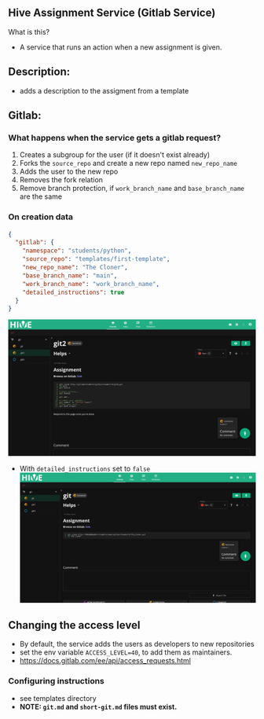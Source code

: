 ## Hive Assignment Service (Gitlab Service)

What is this?
* A service that runs an action when a new assignment is given.



## Description:
* adds a description to the assigment from a template


## Gitlab:
### What happens when the service gets a gitlab request?
1. Creates a subgroup for the user (if it doesn't exist already)
2. Forks the `source_repo` and create a new repo named `new_repo_name`
3. Adds the user to the new repo
4. Removes the fork relation
5. Remove branch protection, if `work_branch_name` and `base_branch_name` are the same

### On creation data
```json
{
  "gitlab": {
    "namespace": "students/python",
    "source_repo": "templates/first-template",
    "new_repo_name": "The Cloner",
    "base_branch_name": "main",
    "work_branch_name": "work_branch_name",
    "detailed_instructions": true
  }
}
```

![](images/full_description.png)


* With `detailed_instructions` set to `false`
![](images/mininal_description.png)


## Changing the access level
* By default, the service adds the users as developers to new repositories
* set the env variable `ACCESS_LEVEL=40`, to add them as maintainers.
* https://docs.gitlab.com/ee/api/access_requests.html


### Configuring instructions
* see templates directory
* **NOTE: `git.md` and `short-git.md` files must exist.** 
